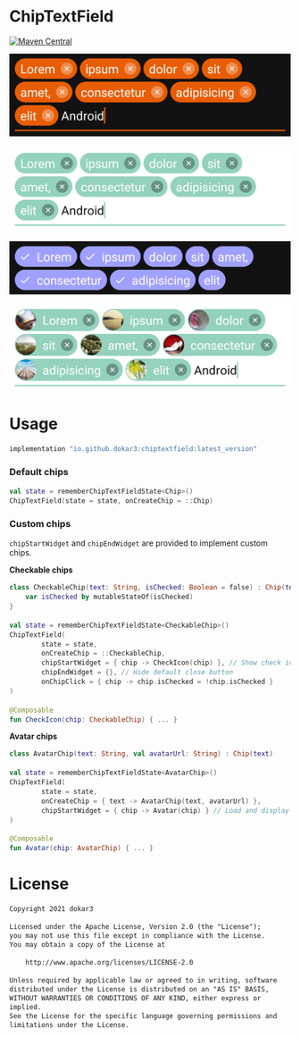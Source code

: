 # ChipTextField

[![Maven Central](https://maven-badges.herokuapp.com/maven-central/io.github.dokar3/chiptextfield/badge.svg)](https://maven-badges.herokuapp.com/maven-central/io.github.dokar3/chiptextfield)

![](/images/screenshot_dark.png)

![](/images/screenshot_light.png)

![](/images/screenshot_checkable.png)

![](/images/screenshot_avatar.png)



# Usage

```groovy
implementation "io.github.dokar3:chiptextfield:latest_version"
```

### Default chips

```kotlin
val state = rememberChipTextFieldState<Chip>()
ChipTextField(state = state, onCreateChip = ::Chip)
```

### Custom chips

`chipStartWidget` and `chipEndWidget` are provided to implement custom chips.

**Checkable chips**

```kotlin
class CheckableChip(text: String, isChecked: Boolean = false) : Chip(text) {
    var isChecked by mutableStateOf(isChecked)
}

val state = rememberChipTextFieldState<CheckableChip>()
ChipTextField(
        state = state,
        onCreateChip = ::CheckableChip,
        chipStartWidget = { chip -> CheckIcon(chip) }, // Show check icon if checked
        chipEndWidget = {}, // Hide default close button
        onChipClick = { chip -> chip.isChecked = !chip.isChecked }
)

@Composable
fun CheckIcon(chip: CheckableChip) { ... }
```


**Avatar chips**

```kotlin
class AvatarChip(text: String, val avatarUrl: String) : Chip(text)

val state = rememberChipTextFieldState<AvatarChip>()
ChipTextField(
        state = state,
        onCreateChip = { text -> AvatarChip(text, avatarUrl) },
        chipStartWidget = { chip -> Avatar(chip) } // Load and display avatar
)

@Composable
fun Avatar(chip: AvatarChip) { ... }
```



# License

```
Copyright 2021 dokar3

Licensed under the Apache License, Version 2.0 (the "License");
you may not use this file except in compliance with the License.
You may obtain a copy of the License at

    http://www.apache.org/licenses/LICENSE-2.0

Unless required by applicable law or agreed to in writing, software
distributed under the License is distributed on an "AS IS" BASIS,
WITHOUT WARRANTIES OR CONDITIONS OF ANY KIND, either express or implied.
See the License for the specific language governing permissions and
limitations under the License.
```